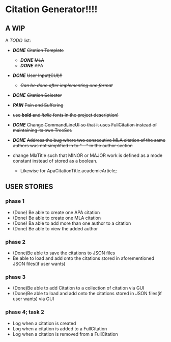 # Citation Generator!!!!

## A WIP

A *TODO* list:

- ***DONE*** ~~Citation Template~~
    - ***DONE*** ~~MLA~~
    - ***DONE*** ~~APA~~
- ***DONE*** ~~User Input(CUI)!!~~
    - ~~*Can be done after implementing one format*~~
- ***DONE*** ~~Citation Selector~~
- ***PAIN*** ~~Pain and Suffering~~
- ~~use **bold** and *italic* fonts in the project description!~~

- ***DONE*** ~~Change CommandLineUI so that it uses FullCitation instead of maintaining its own TreeSet.~~
- ***DONE*** ~~Address the bug where two consecutive MLA citation of the same authors was not simplified in to "—"
  in the author section~~
- change MlaTitle such that MINOR or MAJOR work is defined as a mode constant instead of stored as a boolean.
  - Likewise for ApaCitationTitle.academicArticle;

## USER STORIES
### phase 1
- (Done) Be able to create one APA citation
- (Done) Be able to create one MLA citation
- (Done) Ba able to add more than one author to a citation
- (Done) Be able to view the added author

### phase 2
- (Done)Be able to save the citations to JSON files
- Be able to load and add onto the citations stored in aforementioned JSON files(if user wants)

### phase 3
- (Done)Be able to add Citation to a collection of citation via GUI
- (Done)Be able to load and add onto the citations stored in JSON files(if user wants) via GUI

### phase 4; task 2
- Log when a citation is created
- Log when a citation is added to a FullCitation
- Log when a citation is removed from a FullCitation